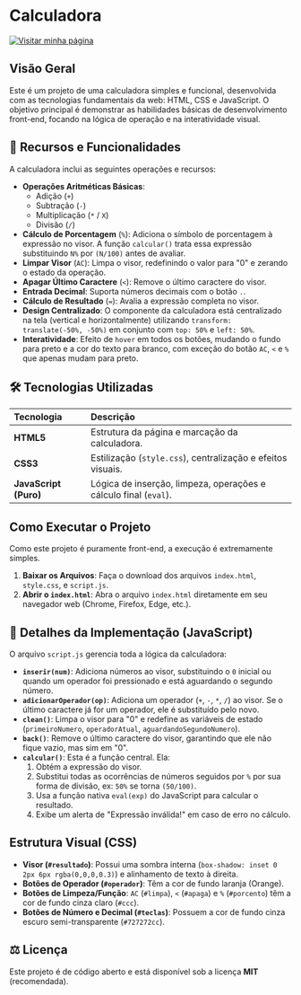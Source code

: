# Calculadora 

[![Visitar minha página](https://img.shields.io/badge/🌐_Visitar%20minha%20página-4CAF50?style=for-the-badge)](https://gustavomascarenhassfier.github.io/Mario-Jump-Mini-Game/)


## Visão Geral
Este é um projeto de uma calculadora simples e funcional, desenvolvida com as tecnologias fundamentais da web: HTML, CSS e JavaScript. O objetivo principal é demonstrar as habilidades básicas de desenvolvimento front-end, focando na lógica de operação e na interatividade visual.


## 🌟 Recursos e Funcionalidades

A calculadora inclui as seguintes operações e recursos:

* **Operações Aritméticas Básicas**:
    * Adição (`+`)
    * Subtração (`-`)
    * Multiplicação (`*` / `X`)
    * Divisão (`/`)
* **Cálculo de Porcentagem** (`%`): Adiciona o símbolo de porcentagem à expressão no visor. A função `calcular()` trata essa expressão substituindo `N%` por `(N/100)` antes de avaliar.
* **Limpar Visor** (`AC`): Limpa o visor, redefinindo o valor para "0" e zerando o estado da operação.
* **Apagar Último Caractere** (`<`): Remove o último caractere do visor.
* **Entrada Decimal**: Suporta números decimais com o botão `.`.
* **Cálculo de Resultado** (`=`): Avalia a expressão completa no visor.
* **Design Centralizado**: O componente da calculadora está centralizado na tela (vertical e horizontalmente) utilizando `transform: translate(-50%, -50%)` em conjunto com `top: 50%` e `left: 50%`.
* **Interatividade**: Efeito de `hover` em todos os botões, mudando o fundo para preto e a cor do texto para branco, com exceção do botão `AC`, `<` e `%` que apenas mudam para preto.

## 🛠️ Tecnologias Utilizadas

| Tecnologia | Descrição |
| :--- | :--- |
| **HTML5** | Estrutura da página e marcação da calculadora. |
| **CSS3** | Estilização (`style.css`), centralização e efeitos visuais. |
| **JavaScript (Puro)** | Lógica de inserção, limpeza, operações e cálculo final (`eval`). |

##  Como Executar o Projeto

Como este projeto é puramente front-end, a execução é extremamente simples.

1.  **Baixar os Arquivos**: Faça o download dos arquivos `index.html`, `style.css`, e `script.js`.
2.  **Abrir o `index.html`**: Abra o arquivo `index.html` diretamente em seu navegador web (Chrome, Firefox, Edge, etc.).

## 📝 Detalhes da Implementação (JavaScript)

O arquivo `script.js` gerencia toda a lógica da calculadora:

* **`inserir(num)`**: Adiciona números ao visor, substituindo o `0` inicial ou quando um operador foi pressionado e está aguardando o segundo número.
* **`adicionarOperador(op)`**: Adiciona um operador (`+`, `-`, `*`, `/`) ao visor. Se o último caractere já for um operador, ele é substituído pelo novo.
* **`clean()`**: Limpa o visor para "0" e redefine as variáveis de estado (`primeiroNumero`, `operadorAtual`, `aguardandoSegundoNumero`).
* **`back()`**: Remove o último caractere do visor, garantindo que ele não fique vazio, mas sim em "0".
* **`calcular()`**: Esta é a função central. Ela:
    1.  Obtém a expressão do visor.
    2.  Substitui todas as ocorrências de números seguidos por `%` por sua forma de divisão, ex: `50%` se torna `(50/100)`.
    3.  Usa a função nativa `eval(exp)` do JavaScript para calcular o resultado.
    4.  Exibe um alerta de "Expressão inválida!" em caso de erro no cálculo.

##  Estrutura Visual (CSS)

* **Visor (`#resultado`)**: Possui uma sombra interna (`box-shadow: inset 0 2px 6px rgba(0,0,0,0.3)`) e alinhamento de texto à direita.
* **Botões de Operador (`#operador`)**: Têm a cor de fundo laranja (Orange).
* **Botões de Limpeza/Função**: `AC` (`#limpa`), `<` (`#apaga`) e `%` (`#porcento`) têm a cor de fundo cinza claro (`#ccc`).
* **Botões de Número e Decimal (`#teclas`)**: Possuem a cor de fundo cinza escuro semi-transparente (`#727272cc`).



## ⚖️ Licença

Este projeto é de código aberto e está disponível sob a licença **MIT** (recomendada).
